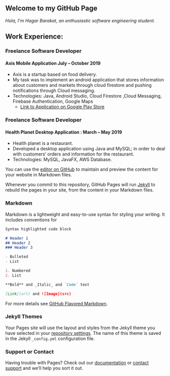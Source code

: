 ## Welcome to my GitHub Page 
_Hola,
I'm Hagar Barakat, an enthusiastic software engineering student._  
## Work Experience: 
### Freelance Software Developer 
#### Axis Mobile Application     July – October 2019 
- Axis is a startup based on food delivery. 
- My task was to implement an android application that stores information about customers and markets through cloud firestore
and pushing notifications through Cloud messaging.  
- Technologies: Java, Android Studio, Cloud Firestore ,Cloud Messaging, Firebase Authentication, Google Maps 
  - [Link to Application on Google Play Store](http://play.google.com/store/apps/details?id=com.examp.axis)
### Freelance Software Developer  
#### Health Planet Desktop Application : March – May 2019 
- Health planet is a restaurant. 
- Developed a desktop application using Java and MySQL; in order to deal with customers’ orders and information for the restaurant. 
- Technologies: MySQL, JavaFX, AWS Database. 

You can use the [editor on GitHub](https://github.com/hagarbarakat/hagarbarakat.github.io/edit/master/index.md) to maintain and preview the content for your website in Markdown files.

Whenever you commit to this repository, GitHub Pages will run [Jekyll](https://jekyllrb.com/) to rebuild the pages in your site, from the content in your Markdown files.

### Markdown

Markdown is a lightweight and easy-to-use syntax for styling your writing. It includes conventions for

```markdown
Syntax highlighted code block

# Header 1
## Header 2
### Header 3

- Bulleted
- List

1. Numbered
2. List

**Bold** and _Italic_ and `Code` text

[Link](url) and ![Image](src)
```

For more details see [GitHub Flavored Markdown](https://guides.github.com/features/mastering-markdown/).

### Jekyll Themes

Your Pages site will use the layout and styles from the Jekyll theme you have selected in your [repository settings](https://github.com/hagarbarakat/hagarbarakat.github.io/settings). The name of this theme is saved in the Jekyll `_config.yml` configuration file.

### Support or Contact

Having trouble with Pages? Check out our [documentation](https://help.github.com/categories/github-pages-basics/) or [contact support](https://github.com/contact) and we’ll help you sort it out.
